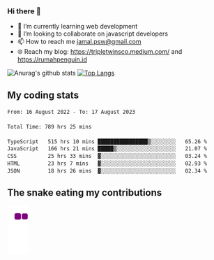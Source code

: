 ### Hi there 👋

<!--
**padepokanpenguin/padepokanpenguin** is a ✨ _special_ ✨ repository because its `README.md` (this file) appears on your GitHub profile.
-->

- 🌱 I’m currently learning  web development
- 👯 I’m looking to collaborate on javascript developers
- 📫 How to reach me jamal.psw@gmail.com
- 🌐 Reach my blog:
   https://tripletwinsco.medium.com/ and
   https://rumahpenguin.id

![Anurag's github stats](https://github-readme-stats.vercel.app/api?username=padepokanpenguin&count_private=true&disable_animations=false&show_icons=true&theme=default)
[![Top Langs](https://github-readme-stats.vercel.app/api/top-langs/?username=padepokanpenguin&theme=default&layout=compact)](https://github.com/padepokanpenguin)

## My coding stats

<!--START_SECTION:waka-->

```txt
From: 16 August 2022 - To: 17 August 2023

Total Time: 789 hrs 25 mins

TypeScript   515 hrs 10 mins ████████████████▒░░░░░░░░   65.26 %
JavaScript   166 hrs 21 mins █████▒░░░░░░░░░░░░░░░░░░░   21.07 %
CSS          25 hrs 33 mins  ▓░░░░░░░░░░░░░░░░░░░░░░░░   03.24 %
HTML         23 hrs 7 mins   ▓░░░░░░░░░░░░░░░░░░░░░░░░   02.93 %
JSON         18 hrs 26 mins  ▓░░░░░░░░░░░░░░░░░░░░░░░░   02.34 %
```

<!--END_SECTION:waka-->


## The snake eating my contributions
![snake gif](https://github.com/padepokanpenguin/padepokanpenguin/blob/output/github-contribution-grid-snake.gif)
